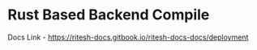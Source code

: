# Rust Based Backend Compile
Docs Link - https://ritesh-docs.gitbook.io/ritesh-docs-docs/deployment

